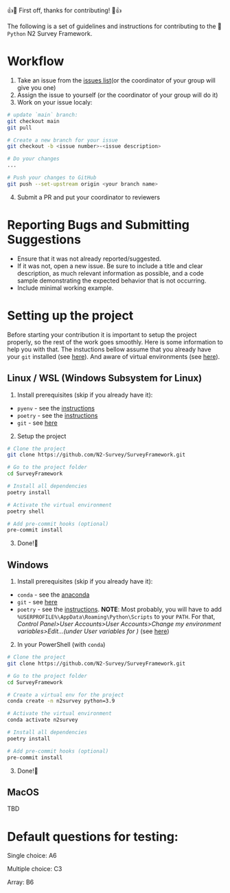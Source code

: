 :+1::tada: First off, thanks for contributing! :tada::+1:

The following is a set of guidelines and instructions for contributing to the :snake:`Python` N2 Survey Framework.

# Workflow

1. Take an issue from the [issues list](https://github.com/N2-Survey/SurveyFramework/issues)(or the coordinator of your group will give you one)
2. Assign the issue to yourself (or the coordinator of your group will do it)
3. Work on your issue localy:
```bash
# update `main` branch:
git checkout main
git pull

# Create a new branch for your issue
git checkout -b <issue number>-<issue description>

# Do your changes
...

# Push your changes to GitHub
git push --set-upstream origin <your branch name>
```
4. Submit a PR and put your coordinator to reviewers

# Reporting Bugs and Submitting Suggestions

* Ensure that it was not already reported/suggested.
* If it was not, open a new issue. Be sure to include a title and clear description, as much relevant information as possible, and a code sample demonstrating the expected behavior that is not occurring.
* Include minimal working example.

# Setting up the project
Before starting your contribution it is important to setup the project properly, so the rest of the work goes smoothly. Here is some information to help you with that.
The instuctions bellow assume that you already have your `git` installed (see [here](https://git-scm.com/book/en/v2/Getting-Started-Installing-Git)). And aware of virtual environments (see [here](https://docs.python.org/3/tutorial/venv.html#virtual-environments-and-packages)).

## Linux / WSL (Windows Subsystem for Linux)
1. Install prerequisites (skip if you already have it):
  - `pyenv` - see the [instructions](https://github.com/pyenv/pyenv#installation)
  - `poetry` - see the [instructions](https://python-poetry.org/docs/master/#osx--linux--bashonwindows-install-instructions)
  - `git` - see [here](https://git-scm.com/book/en/v2/Getting-Started-Installing-Git)

2. Setup the project

```bash
# Clone the project
git clone https://github.com/N2-Survey/SurveyFramework.git

# Go to the project folder
cd SurveyFramework

# Install all dependencies
poetry install

# Activate the virtual environment
poetry shell

# Add pre-commit hooks (optional)
pre-commit install
```

3. Done!:tada:


## Windows
1. Install prerequisites (skip if you already have it):
  - `conda` - see the [anaconda](https://www.anaconda.com/products/individual-d)
  - `git` - see [here](https://git-scm.com/book/en/v2/Getting-Started-Installing-Git)
  - `poetry` - see the [instructions](https://python-poetry.org/docs/master/#windows-powershell-install-instructions). **NOTE**: Most probably, you will have to add `%USERPROFILE%\AppData\Roaming\Python\Scripts` to your `PATH`. For that, *Control Panel>User Accounts>User Accounts>Change my environment variables>Edit...(under User variables for <username>)* (see [here](http://www.kscodes.com/misc/how-to-set-path-in-windows-without-admin-rights/))

2. In your PowerShell (with `conda`)
```bash
# Clone the project
git clone https://github.com/N2-Survey/SurveyFramework.git

# Go to the project folder
cd SurveyFramework

# Create a virtual env for the project
conda create -n n2survey python=3.9

# Activate the virtual environment
conda activate n2survey

# Install all dependencies
poetry install

# Add pre-commit hooks (optional)
pre-commit install
```

3. Done!:tada:

## MacOS
TBD
  
# Default questions for testing:

Single choice: A6
  
Multiple choice: C3
  
Array: B6
